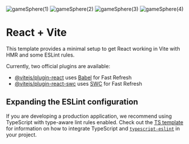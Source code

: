 ![gameSphere(1)](https://github.com/user-attachments/assets/76b7cd03-7b8c-406f-87d4-c497d8264bf2)
![gameSphere(2)](https://github.com/user-attachments/assets/179801f8-ca3d-46fe-b83d-76b830647cf1)
![gameSphere(3)](https://github.com/user-attachments/assets/63df163e-e155-4ef9-b036-8f165eb30513)
![gameSphere(4)](https://github.com/user-attachments/assets/df475cec-a984-486e-861b-65534e02ef0c)


# React + Vite

This template provides a minimal setup to get React working in Vite with HMR and some ESLint rules.

Currently, two official plugins are available:

- [@vitejs/plugin-react](https://github.com/vitejs/vite-plugin-react/blob/main/packages/plugin-react) uses [Babel](https://babeljs.io/) for Fast Refresh
- [@vitejs/plugin-react-swc](https://github.com/vitejs/vite-plugin-react/blob/main/packages/plugin-react-swc) uses [SWC](https://swc.rs/) for Fast Refresh

## Expanding the ESLint configuration

If you are developing a production application, we recommend using TypeScript with type-aware lint rules enabled. Check out the [TS template](https://github.com/vitejs/vite/tree/main/packages/create-vite/template-react-ts) for information on how to integrate TypeScript and [`typescript-eslint`](https://typescript-eslint.io) in your project.
